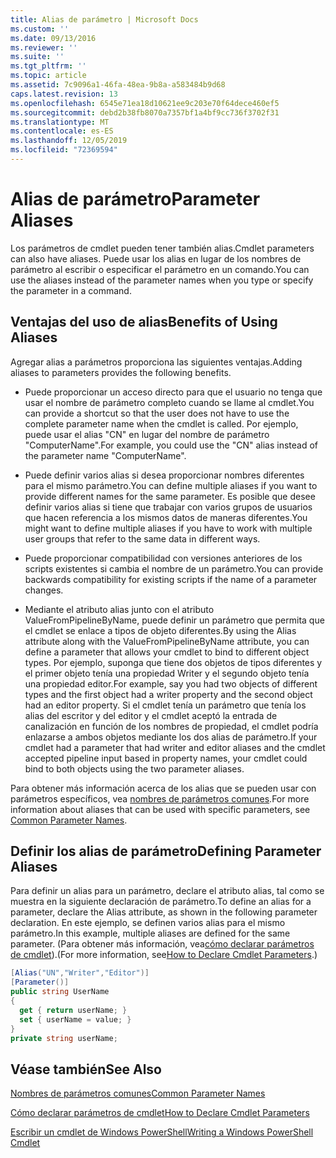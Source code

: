 ```yaml
---
title: Alias de parámetro | Microsoft Docs
ms.custom: ''
ms.date: 09/13/2016
ms.reviewer: ''
ms.suite: ''
ms.tgt_pltfrm: ''
ms.topic: article
ms.assetid: 7c9096a1-46fa-48ea-9b8a-a583484b9d68
caps.latest.revision: 13
ms.openlocfilehash: 6545e71ea18d10621ee9c203e70f64dece460ef5
ms.sourcegitcommit: debd2b38fb8070a7357bf1a4bf9cc736f3702f31
ms.translationtype: MT
ms.contentlocale: es-ES
ms.lasthandoff: 12/05/2019
ms.locfileid: "72369594"
---
```

# <a name="parameter-aliases"></a><span data-ttu-id="c4e53-102">Alias de parámetro</span><span class="sxs-lookup"><span data-stu-id="c4e53-102">Parameter Aliases</span></span>

<span data-ttu-id="c4e53-103">Los parámetros de cmdlet pueden tener también alias.</span><span class="sxs-lookup"><span data-stu-id="c4e53-103">Cmdlet parameters can also have aliases.</span></span> <span data-ttu-id="c4e53-104">Puede usar los alias en lugar de los nombres de parámetro al escribir o especificar el parámetro en un comando.</span><span class="sxs-lookup"><span data-stu-id="c4e53-104">You can use the aliases instead of the parameter names when you type or specify the parameter in a command.</span></span>

## <a name="benefits-of-using-aliases"></a><span data-ttu-id="c4e53-105">Ventajas del uso de alias</span><span class="sxs-lookup"><span data-stu-id="c4e53-105">Benefits of Using Aliases</span></span>

<span data-ttu-id="c4e53-106">Agregar alias a parámetros proporciona las siguientes ventajas.</span><span class="sxs-lookup"><span data-stu-id="c4e53-106">Adding aliases to parameters provides the following benefits.</span></span>

- <span data-ttu-id="c4e53-107">Puede proporcionar un acceso directo para que el usuario no tenga que usar el nombre de parámetro completo cuando se llame al cmdlet.</span><span class="sxs-lookup"><span data-stu-id="c4e53-107">You can provide a shortcut so that the user does not have to use the complete parameter name when the cmdlet is called.</span></span> <span data-ttu-id="c4e53-108">Por ejemplo, puede usar el alias "CN" en lugar del nombre de parámetro "ComputerName".</span><span class="sxs-lookup"><span data-stu-id="c4e53-108">For example, you could use the "CN" alias instead of the parameter name "ComputerName".</span></span>

- <span data-ttu-id="c4e53-109">Puede definir varios alias si desea proporcionar nombres diferentes para el mismo parámetro.</span><span class="sxs-lookup"><span data-stu-id="c4e53-109">You can define multiple aliases if you want to provide different names for the same parameter.</span></span> <span data-ttu-id="c4e53-110">Es posible que desee definir varios alias si tiene que trabajar con varios grupos de usuarios que hacen referencia a los mismos datos de maneras diferentes.</span><span class="sxs-lookup"><span data-stu-id="c4e53-110">You might want to define multiple aliases if you have to work with multiple user groups that refer to the same data in different ways.</span></span>

- <span data-ttu-id="c4e53-111">Puede proporcionar compatibilidad con versiones anteriores de los scripts existentes si cambia el nombre de un parámetro.</span><span class="sxs-lookup"><span data-stu-id="c4e53-111">You can provide backwards compatibility for existing scripts if the name of a parameter changes.</span></span>

- <span data-ttu-id="c4e53-112">Mediante el atributo alias junto con el atributo ValueFromPipelineByName, puede definir un parámetro que permita que el cmdlet se enlace a tipos de objeto diferentes.</span><span class="sxs-lookup"><span data-stu-id="c4e53-112">By using the Alias attribute along with the ValueFromPipelineByName attribute, you can define a parameter that allows your cmdlet to bind to different object types.</span></span> <span data-ttu-id="c4e53-113">Por ejemplo, suponga que tiene dos objetos de tipos diferentes y el primer objeto tenía una propiedad Writer y el segundo objeto tenía una propiedad editor.</span><span class="sxs-lookup"><span data-stu-id="c4e53-113">For example, say you had two objects of different types and the first object had a writer property and the second object had an editor property.</span></span> <span data-ttu-id="c4e53-114">Si el cmdlet tenía un parámetro que tenía los alias del escritor y del editor y el cmdlet aceptó la entrada de canalización en función de los nombres de propiedad, el cmdlet podría enlazarse a ambos objetos mediante los dos alias de parámetro.</span><span class="sxs-lookup"><span data-stu-id="c4e53-114">If your cmdlet had a parameter that had writer and editor aliases and the cmdlet accepted pipeline input based in property names, your cmdlet could bind to both objects using the two parameter aliases.</span></span>

<span data-ttu-id="c4e53-115">Para obtener más información acerca de los alias que se pueden usar con parámetros específicos, vea [nombres de parámetros comunes](./common-parameter-names.md).</span><span class="sxs-lookup"><span data-stu-id="c4e53-115">For more information about aliases that can be used with specific parameters, see [Common Parameter Names](./common-parameter-names.md).</span></span>

## <a name="defining-parameter-aliases"></a><span data-ttu-id="c4e53-116">Definir los alias de parámetro</span><span class="sxs-lookup"><span data-stu-id="c4e53-116">Defining Parameter Aliases</span></span>

<span data-ttu-id="c4e53-117">Para definir un alias para un parámetro, declare el atributo alias, tal como se muestra en la siguiente declaración de parámetro.</span><span class="sxs-lookup"><span data-stu-id="c4e53-117">To define an alias for a parameter, declare the Alias attribute, as shown in the following parameter declaration.</span></span> <span data-ttu-id="c4e53-118">En este ejemplo, se definen varios alias para el mismo parámetro.</span><span class="sxs-lookup"><span data-stu-id="c4e53-118">In this example, multiple aliases are defined for the same parameter.</span></span> <span data-ttu-id="c4e53-119">(Para obtener más información, vea[cómo declarar parámetros de cmdlet](./how-to-declare-cmdlet-parameters.md)).</span><span class="sxs-lookup"><span data-stu-id="c4e53-119">(For more information, see[How to Declare Cmdlet Parameters](./how-to-declare-cmdlet-parameters.md).)</span></span>

```csharp
[Alias("UN","Writer","Editor")]
[Parameter()]
public string UserName
{
  get { return userName; }
  set { userName = value; }
}
private string userName;
```

## <a name="see-also"></a><span data-ttu-id="c4e53-120">Véase también</span><span class="sxs-lookup"><span data-stu-id="c4e53-120">See Also</span></span>

[<span data-ttu-id="c4e53-121">Nombres de parámetros comunes</span><span class="sxs-lookup"><span data-stu-id="c4e53-121">Common Parameter Names</span></span>](./common-parameter-names.md)

[<span data-ttu-id="c4e53-122">Cómo declarar parámetros de cmdlet</span><span class="sxs-lookup"><span data-stu-id="c4e53-122">How to Declare Cmdlet Parameters</span></span>](./how-to-declare-cmdlet-parameters.md)

[<span data-ttu-id="c4e53-123">Escribir un cmdlet de Windows PowerShell</span><span class="sxs-lookup"><span data-stu-id="c4e53-123">Writing a Windows PowerShell Cmdlet</span></span>](./writing-a-windows-powershell-cmdlet.md)
